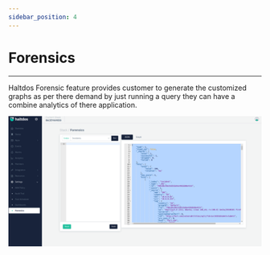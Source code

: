 ```yaml
---
sidebar_position: 4
---
```


# Forensics

 -----------

Haltdos Forensic feature provides customer to generate the customized graphs as per there demand by just running a query they can have a combine analytics of there application.

![forensics](/img/platform/v7/docs/forensics_newui.png)
